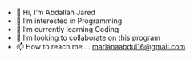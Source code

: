 - 👋 Hi, I’m Abdallah Jared
- 👀 I’m interested in Programming
- 🌱 I’m currently learning Coding
- 💞️ I’m looking to collaborate on this program
- 📫 How to reach me ... marianaabdul16@gmail.com

<!---
erfect123/erfect123 is a ✨ special ✨ repository because its `README.md` (this file) appears on your GitHub profile.
You can click the Preview link to take a look at your changes.
--->
